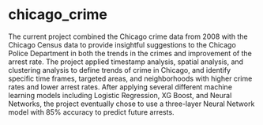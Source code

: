# chicago_crime
The current project combined the Chicago crime data from 2008 with the Chicago Census data to provide insightful suggestions to the Chicago Police Department in both the trends in the crimes and improvement of the arrest rate. The project applied timestamp analysis, spatial analysis, and clustering analysis to define trends of crime in Chicago, and identify specific time frames, targeted areas, and neighborhoods with higher crime rates and lower arrest rates. After applying several different machine learning models including Logistic Regression, XG Boost, and Neural Networks, the project eventually chose to use a three-layer Neural Network model with 85% accuracy to predict future arrests.

